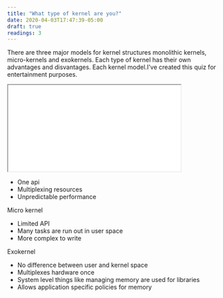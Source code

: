 ```yaml
---
title: "What type of kernel are you?"
date: 2020-04-03T17:47:39-05:00
draft: true
readings: 3
---
```



There are three major models for kernel structures monolithic kernels, micro-kernels and exokernels. Each type of kernel has their own advantages and disvantages. Each kernel model.I've created this quiz for entertainment purposes. 

<iframe id="inlineFrameExample"
    title="Inline Frame Example"
    width="400"
    height="200"
    src="/html/quiz.html">
</iframe>


- One api
- Multiplexing resources
- Unpredictable performance

Micro kernel
- Limited API
- Many tasks are run out in user space
- More complex to write

Exokernel
- No difference between user and kernel space
- Multiplexes hardware once
- System level things like managing memory are used for libraries
- Allows application specific policies for memory
</p>
      </div>
    </div>
